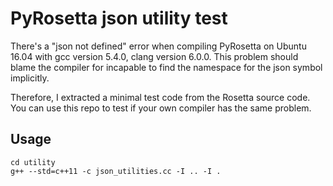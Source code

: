 # PyRosetta json utility test

There's a "json not defined" error when compiling PyRosetta on Ubuntu 16.04 with gcc version 5.4.0, clang version 6.0.0. This problem should blame the compiler for incapable to find the namespace for the json symbol implicitly.

Therefore, I extracted a minimal test code from the Rosetta source code. You can use this repo to test if your own compiler has the same problem.

## Usage
```
cd utility
g++ --std=c++11 -c json_utilities.cc -I .. -I .
```
